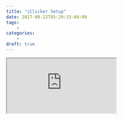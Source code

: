 ```yaml
---
title: "iClicker Setup"
date: 2017-08-22T05:29:33-04:00
tags:
    -
categories:
    -
draft: true
---
```


<div> 
	<iframe class="google-iframe" src="https://docs.google.com/document/d/e/2PACX-1vQi_tg1FTqYS3mmWppLFJFWv3zrbf4RXD268te380zgUHCkTT8HBVpjgPKFiZUf_ibJgDWLGk0Amaxp/pub?embedded=true"></iframe>
</div>